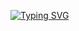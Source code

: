 [![Typing SVG](https://readme-typing-svg.demolab.com?font=Fira+Code&pause=1000&width=435&lines=t%C3%B4i+ch%E1%BB%89+l%C3%A0+1+coder+l%E1%BB%8F)](https://git.io/typing-svg)
